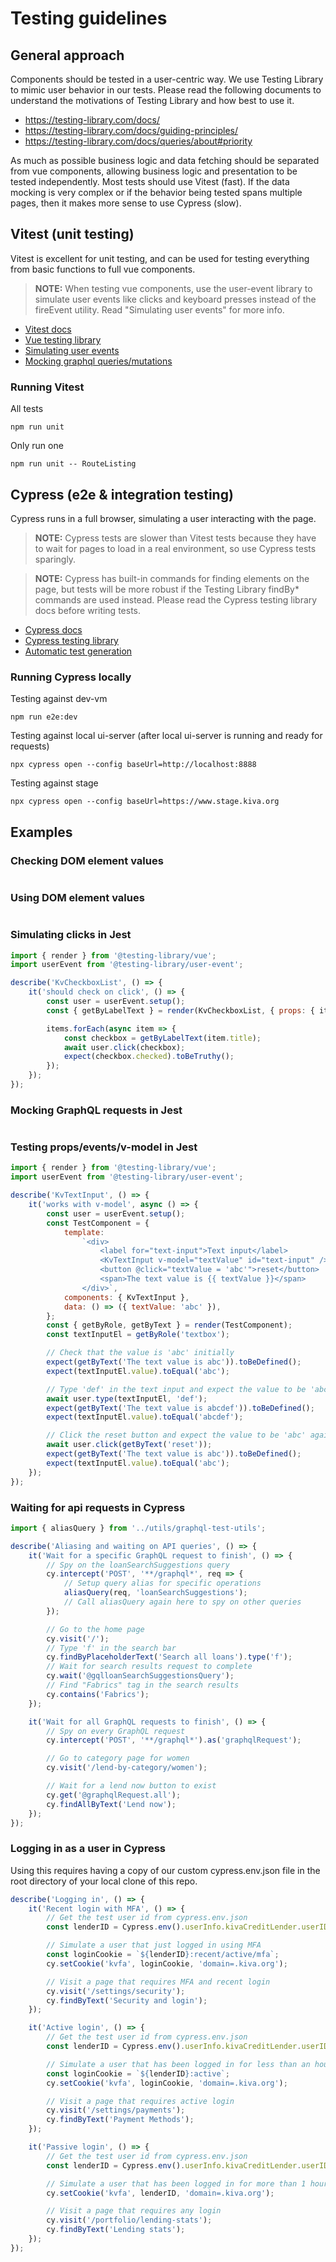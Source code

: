 # Testing guidelines

## General approach

Components should be tested in a user-centric way. We use Testing Library to mimic user behavior in our tests. Please read the following documents to understand the motivations of Testing Library and how best to use it.

- https://testing-library.com/docs/
- https://testing-library.com/docs/guiding-principles/
- https://testing-library.com/docs/queries/about#priority

As much as possible business logic and data fetching should be separated from vue components, allowing business logic and presentation to be tested independently. Most tests should use Vitest (fast). If the data mocking is very complex or if the behavior being tested spans multiple pages, then it makes more sense to use Cypress (slow).

## Vitest (unit testing)

Vitest is excellent for unit testing, and can be used for testing everything from basic functions to full vue components.

> **NOTE:** When testing vue components, use the user-event library to simulate user events like clicks and keyboard presses instead of the fireEvent utility. Read "Simulating user events" for more info.

- [Vitest docs](https://vitest.dev/api/)
- [Vue testing library](https://testing-library.com/docs/vue-testing-library/intro)
- [Simulating user events](https://testing-library.com/docs/user-event/intro/)
- [Mocking graphql queries/mutations](https://github.com/mike-gibson/mock-apollo-client/tree/release/0.x)

### Running Vitest

All tests
```
npm run unit
```

Only run one
```
npm run unit -- RouteListing
```

## Cypress (e2e & integration testing)

Cypress runs in a full browser, simulating a user interacting with the page.

> **NOTE:** Cypress tests are slower than Vitest tests because they have to wait for pages to load in a real environment, so use Cypress tests sparingly.

> **NOTE:** Cypress has built-in commands for finding elements on the page, but tests will be more robust if the Testing Library findBy* commands are used instead. Please read the Cypress testing library docs before writing tests.

- [Cypress docs](https://docs.cypress.io/guides/core-concepts/introduction-to-cypress)
- [Cypress testing library](https://testing-library.com/docs/cypress-testing-library/intro/)
- [Automatic test generation](https://docs.cypress.io/guides/core-concepts/cypress-studio)

### Running Cypress locally

Testing against dev-vm
```
npm run e2e:dev
```

Testing against local ui-server (after local ui-server is running and ready for requests)
```
npx cypress open --config baseUrl=http://localhost:8888
```

Testing against stage
```
npx cypress open --config baseUrl=https://www.stage.kiva.org
```

## Examples

### Checking DOM element values

```js
```

### Using DOM element values

```js
```

### Simulating clicks in Jest

```js
import { render } from '@testing-library/vue';
import userEvent from '@testing-library/user-event';

describe('KvCheckboxList', () => {
	it('should check on click', () => {
		const user = userEvent.setup();
		const { getByLabelText } = render(KvCheckboxList, { props: { items } });

		items.forEach(async item => {
			const checkbox = getByLabelText(item.title);
			await user.click(checkbox);
			expect(checkbox.checked).toBeTruthy();
		});
	});
});
```

### Mocking GraphQL requests in Jest

```js
```

### Testing props/events/v-model in Jest

```js
import { render } from '@testing-library/vue';
import userEvent from '@testing-library/user-event';

describe('KvTextInput', () => {
	it('works with v-model', async () => {
		const user = userEvent.setup();
		const TestComponent = {
			template:
				`<div>
					<label for="text-input">Text input</label>
					<KvTextInput v-model="textValue" id="text-input" />
					<button @click="textValue = 'abc'">reset</button>
					<span>The text value is {{ textValue }}</span>
				</div>`,
			components: { KvTextInput },
			data: () => ({ textValue: 'abc' }),
		};
		const { getByRole, getByText } = render(TestComponent);
		const textInputEl = getByRole('textbox');

		// Check that the value is 'abc' initially
		expect(getByText('The text value is abc')).toBeDefined();
		expect(textInputEl.value).toEqual('abc');

		// Type 'def' in the text input and expect the value to be 'abcdef' now
		await user.type(textInputEl, 'def');
		expect(getByText('The text value is abcdef')).toBeDefined();
		expect(textInputEl.value).toEqual('abcdef');

		// Click the reset button and expect the value to be 'abc' again
		await user.click(getByText('reset'));
		expect(getByText('The text value is abc')).toBeDefined();
		expect(textInputEl.value).toEqual('abc');
	});
});
```

### Waiting for api requests in Cypress

```js
import { aliasQuery } from '../utils/graphql-test-utils';

describe('Aliasing and waiting on API queries', () => {
	it('Wait for a specific GraphQL request to finish', () => {
		// Spy on the loanSearchSuggestions query
		cy.intercept('POST', '**/graphql*', req => {
			// Setup query alias for specific operations
			aliasQuery(req, 'loanSearchSuggestions');
			// Call aliasQuery again here to spy on other queries
		});

		// Go to the home page
		cy.visit('/');
		// Type 'f' in the search bar
		cy.findByPlaceholderText('Search all loans').type('f');
		// Wait for search results request to complete
		cy.wait('@gqlloanSearchSuggestionsQuery');
		// Find "Fabrics" tag in the search results
		cy.contains('Fabrics');
	});

	it('Wait for all GraphQL requests to finish', () => {
		// Spy on every GraphQL request
		cy.intercept('POST', '**/graphql*').as('graphqlRequest');

		// Go to category page for women
		cy.visit('/lend-by-category/women');

		// Wait for a lend now button to exist
		cy.get('@graphqlRequest.all');
		cy.findAllByText('Lend now');
	});
});
```

### Logging in as a user in Cypress

Using this requires having a copy of our custom cypress.env.json file in the root directory of your local clone of this repo.

```js
describe('Logging in', () => {
	it('Recent login with MFA', () => {
		// Get the test user id from cypress.env.json
		const lenderID = Cypress.env().userInfo.kivaCreditLender.userID;

		// Simulate a user that just logged in using MFA
		const loginCookie = `${lenderID}:recent/active/mfa`;
		cy.setCookie('kvfa', loginCookie, 'domain=.kiva.org');

		// Visit a page that requires MFA and recent login
		cy.visit('/settings/security');
		cy.findByText('Security and login');
	});

	it('Active login', () => {
		// Get the test user id from cypress.env.json
		const lenderID = Cypress.env().userInfo.kivaCreditLender.userID;

		// Simulate a user that has been logged in for less than an hour
		const loginCookie = `${lenderID}:active`;
		cy.setCookie('kvfa', loginCookie, 'domain=.kiva.org');

		// Visit a page that requires active login
		cy.visit('/settings/payments');
		cy.findByText('Payment Methods');
	});

	it('Passive login', () => {
		// Get the test user id from cypress.env.json
		const lenderID = Cypress.env().userInfo.kivaCreditLender.userID;

		// Simulate a user that has been logged in for more than 1 hour
		cy.setCookie('kvfa', lenderID, 'domain=.kiva.org');

		// Visit a page that requires any login
		cy.visit('/portfolio/lending-stats');
		cy.findByText('Lending stats');
	});
});
```

